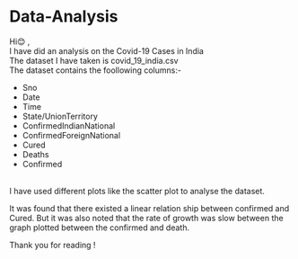 # Data-Analysis

Hi😊 , <br/>
I have did an analysis on the Covid-19 Cases in India  <br/>
The dataset I have taken is covid_19_india.csv <br/>
The dataset contains the foollowing columns:- <br/>
-	Sno
-	Date	
-	Time	
-	State/UnionTerritory	
-	ConfirmedIndianNational	
-	ConfirmedForeignNational	
-	Cured	
-	Deaths	
-	Confirmed <br/>
<br/>
I have used different plots like the scatter plot to analyse the dataset.

It was found that there existed a linear relation ship between confirmed and Cured. 
But it was also noted that the rate of growth was slow between the graph plotted between the confirmed and death.<br/>


Thank you for reading !
